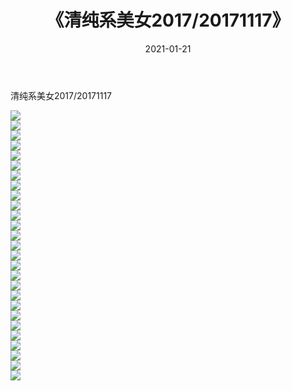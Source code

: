 ﻿---
layout: post
title:  《清纯系美女2017/20171117》
date:   2021-01-21
img: http://img.660000.xyz/Sharelink/清纯系美女/2017/20171117/000.jpg
categories: [美女, 清纯, 唯美]
---

清纯系美女2017/20171117

 ![](http://img.660000.xyz/Sharelink/清纯系美女/2017/20171117/001.jpg) <br>![](http://img.660000.xyz/Sharelink/清纯系美女/2017/20171117/002.jpg) <br>![](http://img.660000.xyz/Sharelink/清纯系美女/2017/20171117/003.jpg) <br>![](http://img.660000.xyz/Sharelink/清纯系美女/2017/20171117/004.jpg) <br>![](http://img.660000.xyz/Sharelink/清纯系美女/2017/20171117/005.jpg) <br>![](http://img.660000.xyz/Sharelink/清纯系美女/2017/20171117/006.jpg) <br>![](http://img.660000.xyz/Sharelink/清纯系美女/2017/20171117/007.jpg) <br>![](http://img.660000.xyz/Sharelink/清纯系美女/2017/20171117/008.jpg) <br>![](http://img.660000.xyz/Sharelink/清纯系美女/2017/20171117/009.jpg) <br>![](http://img.660000.xyz/Sharelink/清纯系美女/2017/20171117/010.jpg) <br>![](http://img.660000.xyz/Sharelink/清纯系美女/2017/20171117/011.jpg) <br>![](http://img.660000.xyz/Sharelink/清纯系美女/2017/20171117/012.jpg) <br>![](http://img.660000.xyz/Sharelink/清纯系美女/2017/20171117/013.jpg) <br>![](http://img.660000.xyz/Sharelink/清纯系美女/2017/20171117/014.jpg) <br>![](http://img.660000.xyz/Sharelink/清纯系美女/2017/20171117/015.jpg) <br>![](http://img.660000.xyz/Sharelink/清纯系美女/2017/20171117/016.jpg) <br>![](http://img.660000.xyz/Sharelink/清纯系美女/2017/20171117/017.jpg) <br>![](http://img.660000.xyz/Sharelink/清纯系美女/2017/20171117/018.jpg) <br>![](http://img.660000.xyz/Sharelink/清纯系美女/2017/20171117/019.jpg) <br>![](http://img.660000.xyz/Sharelink/清纯系美女/2017/20171117/020.jpg) <br>![](http://img.660000.xyz/Sharelink/清纯系美女/2017/20171117/021.jpg) <br>![](http://img.660000.xyz/Sharelink/清纯系美女/2017/20171117/022.jpg) <br>![](http://img.660000.xyz/Sharelink/清纯系美女/2017/20171117/023.jpg) <br>![](http://img.660000.xyz/Sharelink/清纯系美女/2017/20171117/024.jpg) <br>![](http://img.660000.xyz/Sharelink/清纯系美女/2017/20171117/025.jpg) <br>![](http://img.660000.xyz/Sharelink/清纯系美女/2017/20171117/026.jpg) <br>![](http://img.660000.xyz/Sharelink/清纯系美女/2017/20171117/027.jpg) <br>
